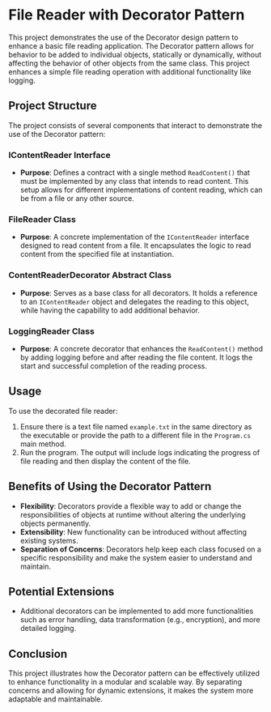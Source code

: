 ﻿# File Reader with Decorator Pattern

This project demonstrates the use of the Decorator design pattern to enhance a basic file reading application. The Decorator pattern allows for behavior to be added to individual objects, statically or dynamically, without affecting the behavior of other objects from the same class. This project enhances a simple file reading operation with additional functionality like logging.

## Project Structure

The project consists of several components that interact to demonstrate the use of the Decorator pattern:

### IContentReader Interface

- **Purpose**: Defines a contract with a single method `ReadContent()` that must be implemented by any class that intends to read content. This setup allows for different implementations of content reading, which can be from a file or any other source.

### FileReader Class

- **Purpose**: A concrete implementation of the `IContentReader` interface designed to read content from a file. It encapsulates the logic to read content from the specified file at instantiation.

### ContentReaderDecorator Abstract Class

- **Purpose**: Serves as a base class for all decorators. It holds a reference to an `IContentReader` object and delegates the reading to this object, while having the capability to add additional behavior.

### LoggingReader Class

- **Purpose**: A concrete decorator that enhances the `ReadContent()` method by adding logging before and after reading the file content. It logs the start and successful completion of the reading process.

## Usage

To use the decorated file reader:

1. Ensure there is a text file named `example.txt` in the same directory as the executable or provide the path to a different file in the `Program.cs` main method.
2. Run the program. The output will include logs indicating the progress of file reading and then display the content of the file.

## Benefits of Using the Decorator Pattern

- **Flexibility**: Decorators provide a flexible way to add or change the responsibilities of objects at runtime without altering the underlying objects permanently.
- **Extensibility**: New functionality can be introduced without affecting existing systems.
- **Separation of Concerns**: Decorators help keep each class focused on a specific responsibility and make the system easier to understand and maintain.

## Potential Extensions

- Additional decorators can be implemented to add more functionalities such as error handling, data transformation (e.g., encryption), and more detailed logging.

## Conclusion

This project illustrates how the Decorator pattern can be effectively utilized to enhance functionality in a modular and scalable way. By separating concerns and allowing for dynamic extensions, it makes the system more adaptable and maintainable.
